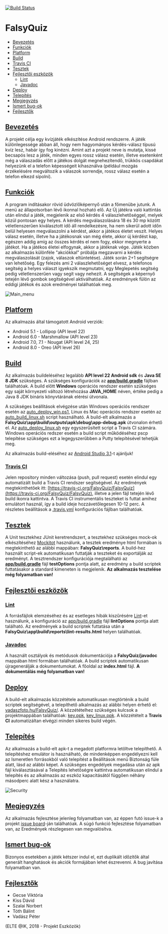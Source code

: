 [![Build Status](https://travis-ci.org/FalsyQuiz/FalsyQuiz.svg?branch=master)](https://travis-ci.org/FalsyQuiz/FalsyQuiz)

# FalsyQuiz

* [Bevezetés](README.md#bevezetés)
* [Funkciók](README.md#funkciók)
* [Platform](README.md#platform)
* [Build](README.md#build)
 * [Travis CI](#travis-ci)
* [Tesztek](README.md#tesztek)
* [Fejlesztői eszközök](README.md#fejlesztői-eszközök)
  * [Lint](README.md#lint)
  * [Javadoc](README.md#javadoc)
* [Deploy](README.md#deploy)
* [Telepítés](README.md#telepítés)
* [Megjegyzés](README.md#megjegyzés)
* [Ismert bug-ok](README.md#ismert-bug-ok)
* [Fejlesztők](README.md#fejlesztők)

## [Bevezetés](#intro)

A projekt célja egy kvízjáték elkészítése Android rendszerre. A játék különlegessége abban áll, hogy nem hagyományos kérdés-válasz típusú kvíz lesz, habár így fog kinézni. Amint azt a projekt neve is mutatja, kissé becsapós lesz a játék, minden egyes rossz válasz esetén, illetve esetenként még a válaszadás előtt a játékos dolgát megnehezítendő, trükkös csapdákat helyezünk el a telefon képességeit kihasználva (például mozgás érzékelésére megváltozik a válaszok sorrendje, rossz válasz esetén a telefon elkezd sípolni).

## [Funkciók](#features)

A program indításakor rövid üdvözlőképernyő után a főmenübe jutunk. A menü az állapotsorban lévő ikonnal hozható elő. Az Új játékra való kattintás után elindul a játék, megjelenik az első kérdés 4 válaszlehetőséggel, melyek közül pontosan egy helyes. A kérdés megválaszolására 18 és 30 mp között véletlenszerűen kiválasztott idő áll rendelkezésre, ha nem sikerül adott időn belül helyesen megválaszolni a kérdést, akkor a játékos életet veszít. Helyes válasz esetén, illetve ha a játékosnak van még élete, akkor új kérdést kap, egészen addig amíg az összes kérdés el nem fogy, ekkor megnyerte a játékot. Ha a játékos életei elfogynak, akkor a játéknak vége. Játék közben az alkalmazás különféle "akciókkal" próbálja megzavarni a kérdés megválaszolását (zajok, válaszok eltüntetése). Játék során 2+1 segítségre van lehetőség. Egy felezés ami 2 válaszlehetőséget elvesz, a telefonos segítség a helyes választ igyekszik megmutatni, egy Meglepetés segítség pedig véletlenszerűen vagy segít vagy nehezít. A segítségek a képernyő tetején lévő gombok segítségével aktiválhatóak.
Az eredmények fülön az eddigi játékok és azok eredményei találhatóak meg.

![Main_menu](menu_small.png)

## [Platform](#platform)

Az alkalmazás által támogatott Android verziók:
* Android 5.1 - Lollipop (API level 22)
* Android 6.0 - Marshmallow (API level 23)
* Android 7.0, 7.1 - Nougat (API level 24, 25)
* Android 8.0 - Oreo (API level 26)

## [Build](#build)

Az alkalmazás buildeléséhez legalább **API level 22 Android sdk** és **Java SE 8 JDK** szükséges. A szükséges konfigurációk az **[app/build.gradle](app/build.gradle)** fájlban találhatóak. A build előtt **Windows** operációs rendszer esetén szükséges egy saját környezeti változó létrehozása **JAVA_HOME** néven, értéke pedig a Java 8 JDK bináris könyvtárának elérési útvonala.

A szükséges beállítások elvégzése után Windows operációs rendszer esetén az [auto_deploy_win.ps1](auto_deploy_win.ps1), Linux és Mac operációs rendszer esetén az [auto_build_linux.sh](auto_build_linux.sh) script használható. A build-elt alkalmazás a **FalsyQuiz\app\build\outputs\apk\debug\app-debug.apk** útvonalon érhető el. Az [auto_deploy_linux.sh](auto_deploy_linux.sh) egy egyszerűsített script a Travis CI számára. Windows operációs redszer esetén a build script működéséhez pscp telepítése szükséges ezt a legegyszerűbben a Putty telepítésével tehetjük meg.

Az alkalmazás build-eléséhez az [Android Studio 3.1](https://developer.android.com/studio/)-t ajánljuk!

### [Travis CI](#travis)

Jelen repository minden változása (push, pull request) esetén elindul egy automatizált build a Travis CI rendszer segítségével. Az eredmények megtekinthetőek itt: [https://travis-ci.org/FalsyQuiz/FalsyQuiz](https://travis-ci.org/FalsyQuiz/FalsyQuiz), illetve a jelen fájl tetején lévő build ikonra kattintva. A Travis CI instrumentális teszteket is futtat amihez emulátort használ, így a build ideje hozzávetőlegesen 10-12 perc. A részletes beállítások a [.travis.yml](.travis.yml) konfigurációs fájlban találhatóak.

## [Tesztek](#test)

A Unit tesztekhez JUnit keretrendszert, a tesztekhez szükséges mock-ok elkészítéséhez [Mockitot](https://developer.android.com/training/testing/unit-testing/local-unit-tests) használunk, a tesztek eredménye html formában is megtekinthető az alábbi mappában: **FalsyQuiz\reports**. A build-hez használt script-ek automatikusan futtatják a teszteket és exportálják az eredményt. A tesztrendszer konfigurációja megtalálható az **[app/build.gradle](app/build.gradle)** fájl **testOptions** pontja alatt, az eredmény a build scriptek futtatásakor a standard kimeneten is megjelenik.
**Az alkalmazás tesztelése még folyamatban van!**

## [Fejlesztői eszközök](#devTools)

### [Lint](#lint)

A forrásfájlok elemzéséhez és az esetleges hibák kiszűrésére [Lint](http://tools.android.com/tips/lint)-et használunk, a konfiguráció az [app/build.gradle](app/build.gradle) fájl **lintOptions** pontja alatt található. Az eredmények a build scriptek futtatása után a **FalsyQuiz\app\build\reports\lint-results.html** helyen találhatóak.

### [Javadoc](#javadoc)

A használt osztályok és metódusok dokumentációja a **FalsyQuiz/javadoc** mappában html formában találhatóak. A build scriptek automatikusan újragenerálják a dokumentumokat. A főoldal az **index.html** fájl.
**A dokumentálás még folyamatban van!**

## [Deploy](#deploy)

A build-elt alkalmazás közzététele automatikusan megtörténik a build scriptek segítségével, a telepíthető alkalmazás az alábbi helyen érhető el: [vadaszfoto.hu/FalsyQuiz/](http://vadaszfoto.hu/FalsyQuiz/). A közzétételhez szükséges kulcsok a projektmappában találhatóak:
[key.ppk](key.ppk), [key_linux.ppk](key.ppk). A közzétételt a **Travis CI** automatizáltan elvégzi minden sikeres build végén.

## [Telepítés](#install)

Az alkalmazás a build-elt apk-t a megadott platformra letöltve telepíthető. A telepítéshez emulátor is használható, de mindenképpen engedélyezni kell az Ismeretlen forrásokból való telepítést a Beállítások menü Biztonság füle alatt, lásd az alábbi képet. A szükséges engedélyek megadása után az apk fájl kiválasztásával a Telepítés lehetőségre kattintva automatikusan elindul a telepítés és az alkalmazás az eszköz kapacitásától függően néhány másodperc alatt kész a használatra.

![Security](security_small.png)

## [Megjegyzés](#notification)

Az alkalmazás fejlesztése jelenleg folyamatban van, az éppen futó issue-k a projekt [issue board](https://github.com/FalsyQuiz/FalsyQuiz/projects/1)-ján találhatóak. A súgó funkció fejlesztése folyamatban van, az Eredmények részlegesen van megvalósítva.

## [Ismert bug-ok](#bugs)

Bizonyos esetekben a játék kétszer indul el, ezt duplikált időzítők által generált hanghatások és akciók formájában lehet észrevenni. A bug javítása folyamatban van.

## [Fejlesztők](#developers)

* Gecse Viktória
* Kiss Dávid
* Szalai Norbert
* Tóth Bálint
* Vadász Péter

(ELTE @IK, 2018 - Projekt Eszközök)
